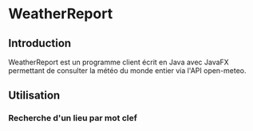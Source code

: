# WeatherReport

## Introduction

WeatherReport est un programme client écrit en Java avec JavaFX permettant de consulter la météo du monde entier via l'API open-meteo.

## Utilisation

### Recherche d'un lieu par mot clef 


